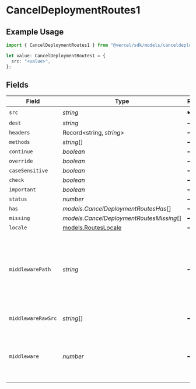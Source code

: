 # CancelDeploymentRoutes1

## Example Usage

```typescript
import { CancelDeploymentRoutes1 } from "@vercel/sdk/models/canceldeploymentop.js";

let value: CancelDeploymentRoutes1 = {
  src: "<value>",
};
```

## Fields

| Field                                                                                                 | Type                                                                                                  | Required                                                                                              | Description                                                                                           |
| ----------------------------------------------------------------------------------------------------- | ----------------------------------------------------------------------------------------------------- | ----------------------------------------------------------------------------------------------------- | ----------------------------------------------------------------------------------------------------- |
| `src`                                                                                                 | *string*                                                                                              | :heavy_check_mark:                                                                                    | N/A                                                                                                   |
| `dest`                                                                                                | *string*                                                                                              | :heavy_minus_sign:                                                                                    | N/A                                                                                                   |
| `headers`                                                                                             | Record<string, *string*>                                                                              | :heavy_minus_sign:                                                                                    | N/A                                                                                                   |
| `methods`                                                                                             | *string*[]                                                                                            | :heavy_minus_sign:                                                                                    | N/A                                                                                                   |
| `continue`                                                                                            | *boolean*                                                                                             | :heavy_minus_sign:                                                                                    | N/A                                                                                                   |
| `override`                                                                                            | *boolean*                                                                                             | :heavy_minus_sign:                                                                                    | N/A                                                                                                   |
| `caseSensitive`                                                                                       | *boolean*                                                                                             | :heavy_minus_sign:                                                                                    | N/A                                                                                                   |
| `check`                                                                                               | *boolean*                                                                                             | :heavy_minus_sign:                                                                                    | N/A                                                                                                   |
| `important`                                                                                           | *boolean*                                                                                             | :heavy_minus_sign:                                                                                    | N/A                                                                                                   |
| `status`                                                                                              | *number*                                                                                              | :heavy_minus_sign:                                                                                    | N/A                                                                                                   |
| `has`                                                                                                 | *models.CancelDeploymentRoutesHas*[]                                                                  | :heavy_minus_sign:                                                                                    | N/A                                                                                                   |
| `missing`                                                                                             | *models.CancelDeploymentRoutesMissing*[]                                                              | :heavy_minus_sign:                                                                                    | N/A                                                                                                   |
| `locale`                                                                                              | [models.RoutesLocale](../models/routeslocale.md)                                                      | :heavy_minus_sign:                                                                                    | N/A                                                                                                   |
| `middlewarePath`                                                                                      | *string*                                                                                              | :heavy_minus_sign:                                                                                    | A middleware key within the `output` key under the build result. Overrides a `middleware` definition. |
| `middlewareRawSrc`                                                                                    | *string*[]                                                                                            | :heavy_minus_sign:                                                                                    | The original middleware matchers.                                                                     |
| `middleware`                                                                                          | *number*                                                                                              | :heavy_minus_sign:                                                                                    | A middleware index in the `middleware` key under the build result                                     |